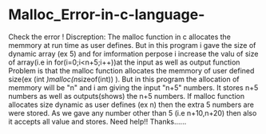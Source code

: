 # Malloc_Error-in-c-language-
Check the error !
Discreption:
  The malloc function in c allocates the memmory at run time as user defines.
  But in this program i gave the size of dynamic array (ex 5) and for imformation perpose i increase the valu of size of array(i.e in      for(i=0;i<n+5;i++))at the input as well as output function
  Problem is that the malloc function allocates the memmory of user defined size(ex (int *)malloc(n*sizeof(int)) ).
  But in this program the allocation of memmory will be "n" and i am giving the input "n+5" numbers. It stores n+5 numbers as well as outputs(shows) the n+5 numbers.
  If malloc function allocates size dynamic as user defines (ex n) then the extra 5 numbers are were stored.
  As we gave any number other than 5 (i.e n+10,n+20) then also it accepts all value and stores.
  Need help!!
  Thanks......
